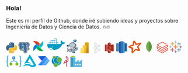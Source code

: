 ### Hola!

Este es mi perfil de Github, donde iré subiendo ideas y proyectos sobre Ingeniería de Datos y Ciencia de Datos. 🔥🔥

<!--
**Cris-Neumann/Cris-Neumann** is a ✨ _special_ ✨ repository because its `README.md` (this file) appears on your GitHub profile.
Here are some ideas to get you started:

- 🔭 I’m currently working on ...
- 🌱 I’m currently learning ...
- 👯 I’m looking to collaborate on ...
- 🤔 I’m looking for help with ...
- 💬 Ask me about ...
- 📫 How to reach me: ...
- 😄 Pronouns: ...
- ⚡ Fun fact: ...
-->

<p align="left">
  <img src="https://github.com/Cris-Neumann/Cris-Neumann/blob/main/python.svg" width="30">
  <img src="https://github.com/Cris-Neumann/Cris-Neumann/blob/main/postgresql.svg" width="30">
  <img src="https://github.com/Cris-Neumann/Cris-Neumann/blob/main/airflow.svg" width="40">
  <img src="https://github.com/Cris-Neumann/Cris-Neumann/blob/main/docker.svg" width="50">
  <img src="https://github.com/Cris-Neumann/Cris-Neumann/blob/main/docker_compose.svg" width="30">
  <img src="https://github.com/Cris-Neumann/Cris-Neumann/blob/main/power_bi.svg" width="30">
  <img src="https://github.com/Cris-Neumann/Cris-Neumann/blob/main/kafka.svg" width="30">
  <img src="https://github.com/Cris-Neumann/Cris-Neumann/blob/main/aws_s3.svg" width="30">
  <img src="https://github.com/Cris-Neumann/Cris-Neumann/blob/main/aws_redshift.svg" width="30">
  <img src="https://github.com/Cris-Neumann/Cris-Neumann/blob/main/spark.svg" width="35">
  <img src="https://github.com/Cris-Neumann/Cris-Neumann/blob/main/mongodb.svg" width="35">
  <img src="https://github.com/Cris-Neumann/Cris-Neumann/blob/main/databricks.svg" width="30">
  <img src="https://github.com/Cris-Neumann/Cris-Neumann/blob/main/tableau.svg" width="35">
  <img src="https://github.com/Cris-Neumann/Cris-Neumann/blob/main/logic-apps.svg" width="43">
  <img src="https://github.com/Cris-Neumann/Cris-Neumann/blob/main/delta.svg" width="35">
  <img src="https://github.com/Cris-Neumann/Cris-Neumann/blob/main/power_automate.svg" width="35">
  <img src="https://github.com/Cris-Neumann/Cris-Neumann/blob/main/neo4j.svg" width="28">
  <img src="https://github.com/Cris-Neumann/Cris-Neumann/blob/main/minio.svg" width="15">
  <img src="https://github.com/Cris-Neumann/Cris-Neumann/blob/main/data_factory.svg" width="32">
</p>
